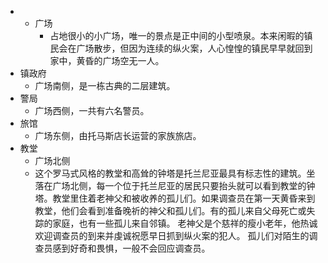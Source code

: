 - - 广场
	- 占地很小的小广场，唯一的景点是正中间的小型喷泉。本来闲暇的镇民会在广场散步，但因为连续的纵火案，人心惶惶的镇民早早就回到家中，黄昏的广场空无一人。
- 镇政府
	- 广场南侧，是一栋古典的二层建筑。
- 警局
	- 广场西侧，一共有六名警员。
- 旅馆
	- 广场东侧，由托马斯店长运营的家族旅店。
- 教堂
	- 广场北侧
	- 这个罗马式风格的教堂和高耸的钟塔是托兰尼亚最具有标志性的建筑。坐落在广场北侧，每一个位于托兰尼亚的居民只要抬头就可以看到教堂的钟塔。教堂里住着老神父和被收养的孤儿们。如果调查员在第一天黄昏来到教堂，他们会看到准备晚祈的神父和孤儿们。有的孤儿来自父母死亡或失踪的家庭，也有一些孤儿来自邻镇。
	  老神父是个慈祥的瘦小老年，他热诚欢迎调查员的到来并虔诚祝愿早日抓到纵火案的犯人。
	  孤儿们对陌生的调查员感到好奇和畏惧，一般不会回应调查员。